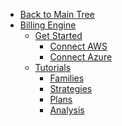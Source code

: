 <!-- Table of Contents -->

- <a href="/" class="sidebar-home"><i data-feather="arrow-left" class="sidebar-back-icon"></i>Back to Main Tree</a>
- [Billing Engine](billing-engine/)
  - [Get Started](billing-engine/get-started/)
    - [Connect AWS](billing-engine/get-started/connect-aws)
    - [Connect Azure](billing-engine/get-started/connect-azure)  
  - [Tutorials](billing-engine/get-started/)
    - [Families](billing-engine/tutorials/families) 
    - [Strategies](billing-engine/tutorials/strategies)  
    - [Plans](billing-engine/tutorials/plans)  
    - [Analysis](billing-engine/tutorials/analysis)    
  
